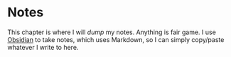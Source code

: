 # Notes

This chapter is where I will *dump* my notes. Anything is fair game. I use [Obsidian](https://obsidian.md/) to take notes, which uses Markdown, so I can simply copy/paste whatever I write to here.
